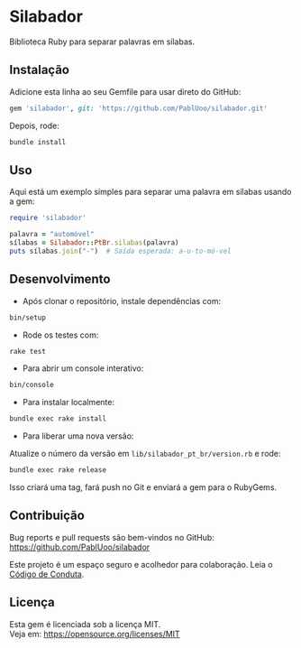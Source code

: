 # Silabador

Biblioteca Ruby para separar palavras em sílabas.

## Instalação

Adicione esta linha ao seu Gemfile para usar direto do GitHub:

```ruby
gem 'silabador', git: 'https://github.com/PablUoo/silabador.git'
```

Depois, rode:

```bash
bundle install
```

## Uso

Aqui está um exemplo simples para separar uma palavra em sílabas usando a gem:

```ruby
require 'silabador'

palavra = "automóvel"
sílabas = Silabador::PtBr.silabas(palavra)
puts sílabas.join("-")  # Saída esperada: a-u-to-mó-vel
```

## Desenvolvimento

- Após clonar o repositório, instale dependências com:

```bash
bin/setup
```

- Rode os testes com:

```bash
rake test
```

- Para abrir um console interativo:

```bash
bin/console
```

- Para instalar localmente:

```bash
bundle exec rake install
```

- Para liberar uma nova versão:

Atualize o número da versão em `lib/silabador_pt_br/version.rb` e rode:

```bash
bundle exec rake release
```

Isso criará uma tag, fará push no Git e enviará a gem para o RubyGems.

## Contribuição

Bug reports e pull requests são bem-vindos no GitHub:  
https://github.com/PablUoo/silabador

Este projeto é um espaço seguro e acolhedor para colaboração. Leia o [Código de Conduta](https://github.com/PablUoo/silabador/blob/master/CODE_OF_CONDUCT.md).

## Licença

Esta gem é licenciada sob a licença MIT.  
Veja em: https://opensource.org/licenses/MIT

